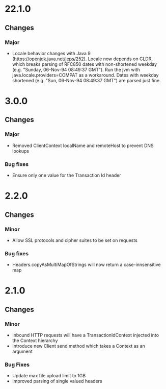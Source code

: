 # 22.1.0

## Changes

### Major

* Locale behavior changes with Java 9 (https://openjdk.java.net/jeps/252). Locale now depends on CLDR, which breaks parsing of RFC850 dates with non-shortened weekday (e.g. "Sunday, 06-Nov-94 08:49:37 GMT"). Run the jvm with java.locale.providers=COMPAT as a workaround. Dates with weekday shortened (e.g. "Sun, 06-Nov-94 08:49:37 GMT") are parsed just fine.

# 3.0.0

## Changes

### Major
* Removed ClientContext localName and remoteHost to prevent DNS lookups

### Bug fixes
* Ensure only one value for the Transaction Id header


# 2.2.0

## Changes

### Minor
* Allow SSL protocols and cipher suites to be set on requests

### Bug fixes
* Headers.copyAsMultiMapOfStrings will now return a case-innsensitive map


# 2.1.0

## Changes

### Minor
* Inbound HTTP requests will have a TransactionIdContext injected into the Context hierarchy
* Introduce new Client send method which takes a Context as an argument

### Bug Fixes
* Update max file upload limit to 1GB
* Improved parsing of single valued headers
